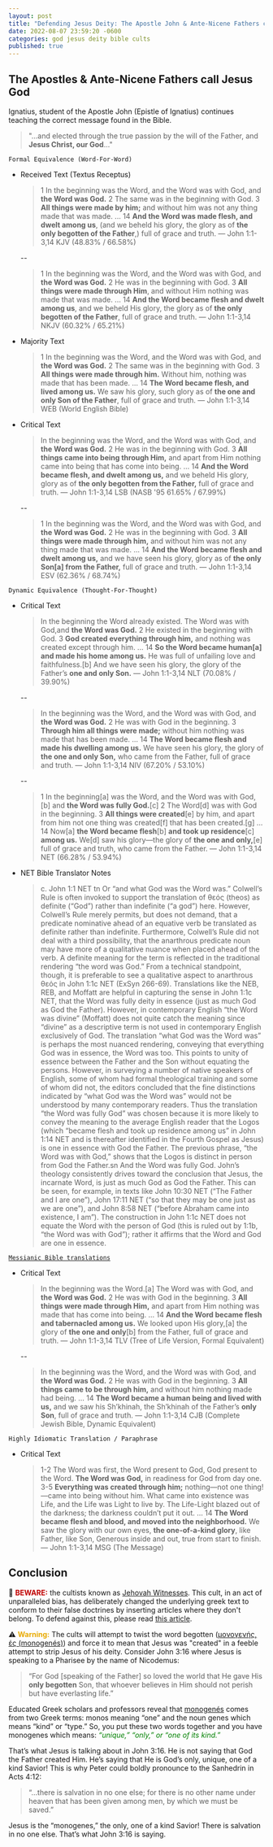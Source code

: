 ```yaml
---
layout: post
title: "Defending Jesus Deity: The Apostle John & Ante-Nicene Fathers call Jesus God ✝️"
date: 2022-08-07 23:59:20 -0600
categories: god jesus deity bible cults
published: true
---
```


## The Apostles & Ante-Nicene Fathers call Jesus God

Ignatius, student of the Apostle John (Epistle of Ignatius) continues teaching the correct message found in the Bible.
> "...and elected through the true passion by the will of the Father, and **Jesus Christ, our God**..."

`Formal Equivalence (Word-For-Word)`
- Received Text (Textus Receptus)

    > 1 In the beginning was the Word, and the Word was with God, and **the Word was God.** 2 The same was in the beginning with God. 3 **All things were made by him;** and without him was not any thing made that was made. ... 14 **And the Word was made flesh, and dwelt among us**, (and we beheld his glory, the glory as of **the only begotten of the Father**,) full of grace and truth. &mdash; John 1:1-3,14 KJV (48.83% / 66.58%)

    --

    > 1 In the beginning was the Word, and the Word was with God, and **the Word was God.** 2 He was in the beginning with God. 3 **All things were made through Him**, and without Him nothing was made that was made. ... 14 **And the Word became flesh and dwelt among us**, and we beheld His glory, the glory as of **the only begotten of the Father**, full of grace and truth. &mdash; John 1:1-3,14 NKJV (60.32% / 65.21%)

- Majority Text

    > 1 In the beginning was the Word, and the Word was with God, and **the Word was God.** 2 The same was in the beginning with God. 3 **All things were made through him.** Without him, nothing was made that has been made. ... 14 **The Word became flesh, and lived among us.** We saw his glory, such glory as of **the one and only Son of the Father**, full of grace and truth. &mdash; John 1:1-3,14 WEB (World English Bible)

- Critical Text

    > In the beginning was the Word, and the Word was with God, and **the Word was God.** 2 He was in the beginning with God. 3 **All things came into being through Him,** and apart from Him nothing came into being that has come into being. ... 14 **And the Word became flesh, and dwelt among us,** and we beheld His glory, glory as of **the only begotten from the Father,** full of grace and truth. &mdash; John 1:1-3,14 LSB (NASB '95 61.65% / 67.99%)

    --
    
    > 1 In the beginning was the Word, and the Word was with God, and **the Word was God.** 2 He was in the beginning with God. 3 **All things were made through him,** and without him was not any thing made that was made. ... 14 **And the Word became flesh and dwelt among us,** and we have seen his glory, glory as of **the only Son[a] from the Father,** full of grace and truth. &mdash; John 1:1-3,14 ESV (62.36% / 68.74%)

`Dynamic Equivalence (Thought-For-Thought)`
- Critical Text

    > In the beginning the Word already existed. The Word was with God,and **the Word was God.** 2 He existed in the beginning with God. 3 **God created everything through him,** and nothing was created except through him. ... 14 **So the Word became human[a] and made his home among us.** He was full of unfailing love and faithfulness.[b] And we have seen his glory, the glory of the Father’s **one and only Son.** &mdash; John 1:1-3,14 NLT (70.08% / 39.90%)

    --

    > In the beginning was the Word, and the Word was with God, and **the Word was God.** 2 He was with God in the beginning. 3 **Through him all things were made;** without him nothing was made that has been made. ... 14 **The Word became flesh and made his dwelling among us.** We have seen his glory, the glory of **the one and only Son,** who came from the Father, full of grace and truth. &mdash; John 1:1-3,14 NIV (67.20% / 53.10%)

    --

    > 1 In the beginning[a] was the Word, and the Word was with God,[b] and **the Word was fully God.**[c] 2 The Word[d] was with God in the beginning. 3 **All things were created**[e] by him, and apart from him not one thing was created[f] that has been created.[g] ... 14 Now[a] **the Word became flesh**[b] **and took up residence**[c] **among us.** We[d] saw his glory—the glory of **the one and only,**[e] full of grace and truth, who came from the Father. &mdash; John 1:1-3,14 NET (66.28% / 53.94%)

- NET Bible Translator Notes
    
    > c. John 1:1 NET tn Or “and what God was the Word was.” Colwell’s Rule is often invoked to support the translation of θεός (theos) as definite (“God”) rather than indefinite (“a god”) here. However, Colwell’s Rule merely permits, but does not demand, that a predicate nominative ahead of an equative verb be translated as definite rather than indefinite. Furthermore, Colwell’s Rule did not deal with a third possibility, that the anarthrous predicate noun may have more of a qualitative nuance when placed ahead of the verb. A definite meaning for the term is reflected in the traditional rendering “the word was God.” From a technical standpoint, though, it is preferable to see a qualitative aspect to anarthrous θεός in John 1:1c NET (ExSyn 266-69). Translations like the NEB, REB, and Moffatt are helpful in capturing the sense in John 1:1c NET, that the Word was fully deity in essence (just as much God as God the Father). However, in contemporary English “the Word was divine” (Moffatt) does not quite catch the meaning since “divine” as a descriptive term is not used in contemporary English exclusively of God. The translation “what God was the Word was” is perhaps the most nuanced rendering, conveying that everything God was in essence, the Word was too. This points to unity of essence between the Father and the Son without equating the persons. However, in surveying a number of native speakers of English, some of whom had formal theological training and some of whom did not, the editors concluded that the fine distinctions indicated by “what God was the Word was” would not be understood by many contemporary readers. Thus the translation “the Word was fully God” was chosen because it is more likely to convey the meaning to the average English reader that the Logos (which “became flesh and took up residence among us” in John 1:14 NET and is thereafter identified in the Fourth Gospel as Jesus) is one in essence with God the Father. The previous phrase, “the Word was with God,” shows that the Logos is distinct in person from God the Father.sn And the Word was fully God. John’s theology consistently drives toward the conclusion that Jesus, the incarnate Word, is just as much God as God the Father. This can be seen, for example, in texts like John 10:30 NET (“The Father and I are one”), John 17:11 NET (“so that they may be one just as we are one”), and John 8:58 NET (“before Abraham came into existence, I am”). The construction in John 1:1c NET does not equate the Word with the person of God (this is ruled out by 1:1b, “the Word was with God”); rather it affirms that the Word and God are one in essence.

[`Messianic Bible translations`](https://en.wikipedia.org/wiki/Messianic_Bible_translations)
- Critical Text
    > In the beginning was the Word.[a] The Word was with God, and **the Word was God.** 2 He was with God in the beginning. 3 **All things were made through Him,** and apart from Him nothing was made that has come into being. ... 14 **And the Word became flesh and tabernacled among us.** We looked upon His glory,[a] the glory of **the one and only**[b] from the Father, full of grace and truth. &mdash; John 1:1-3,14 TLV (Tree of Life Version, Formal Equivalent)

    --

    > In the beginning was the Word, and the Word was with God, and **the Word was God.** 2 He was with God in the beginning. 3 **All things came to be through him,** and without him nothing made had being. ... 14 **The Word became a human being and lived with us,** and we saw his Sh’khinah, the Sh’khinah of the Father’s **only Son**, full of grace and truth. &mdash; John 1:1-3,14 CJB (Complete Jewish Bible, Dynamic Equivalent)

`Highly Idiomatic Translation / Paraphrase`
- Critical Text
    > 1-2 The Word was first, the Word present to God, God present to the Word. **The Word was God,** in readiness for God from day one. 3-5 **Everything was created through him;** nothing—not one thing!—came into being without him. What came into existence was Life, and the Life was Light to live by. The Life-Light blazed out of the darkness; the darkness couldn’t put it out. ... 14 **The Word became flesh and blood, and moved into the neighborhood.** We saw the glory with our own eyes, **the one-of-a-kind glory**, like Father, like Son, Generous inside and out, true from start to finish. &mdash; John 1:1-3,14 MSG (The Message)

## Conclusion

🚫 <span style="font-weight:bold;color:#C00000;">BEWARE:</span> the cultists known as [Jehovah Witnesses](https://carm.org/world-religions/jehovahs-witnesses/). This cult, in an act of unparalleled bias, has deliberately changed the underlying greek text to conform to their false doctrines by inserting articles where they don't belong. To defend against this, please read [this article](https://carm.org/jehovahs-witnesses/john-11-the-word-was-a-god/).

⚠️ <span style="font-weight:bold;color:#E8AA00;">Warning:</span> The cults will attempt to twist the word begotten ([μονογενής, ές (monogenés)](https://biblehub.com/greek/3439.htm)) and force it to mean that Jesus was "created" in a feeble attempt to strip Jesus of his deity. Consider John 3:16 where Jesus is speaking to a Pharisee by the name of Nicodemus:

> “For God [speaking of the Father] so loved the world that He gave His **only begotten** Son, that whoever believes in Him should not perish but have everlasting life.”

Educated Greek scholars and professors reveal that [monogenés](https://biblehub.com/greek/3439.htm) comes from two Greek terms: monos meaning “one” and the noun genes which means “kind” or “type.” So, you put these two words together and you have monogenes which means: <span style="font-style:italic;color:Green;">“unique,” “only,” or “one of its kind.”</span>

That’s what Jesus is talking about in John 3:16. He is not saying that God the Father created Him. He’s saying that He is God’s only, unique, one of a kind Savior! This is why Peter could boldly pronounce to the Sanhedrin in Acts 4:12:

> “…there is salvation in no one else; for there is no other name under heaven that has been given among men, by which we must be saved.”

Jesus is the “monogenes,” the only, one of a kind Savior! There is salvation in no one else. That’s what John 3:16 is saying.

<script>
	var refTagger = {
		settings: {
			bibleVersion: 'ESV'
		}
	}; 

	(function(d, t) {
		var n=d.querySelector('[nonce]');
		refTagger.settings.nonce = n && (n.nonce||n.getAttribute('nonce'));
		var g = d.createElement(t), s = d.getElementsByTagName(t)[0];
		g.src = 'https://api.reftagger.com/v2/RefTagger.js';
		g.nonce = refTagger.settings.nonce;
		s.parentNode.insertBefore(g, s);
	}(document, 'script'));
</script>